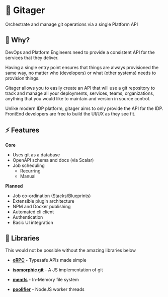 # 🤖 Gitager

Orchestrate and manage git operations via a single Platform API

## 🤔 Why?

DevOps and Platform Engineers need to provide a consistent API for the services that they deliver.

Having a single entry point ensures that things are always provisioned the same way, no matter who (developers) or what (other systems) needs to provision things.

Gitager allows you to easily create an API that will use a git repository to track and manage all your deployments, services, teams, organizations, anything that you would like to maintain and version in source control.

Unlike modern IDP platform, gitager aims to only provide the API for the IDP. FrontEnd developers are free to build the UI/UX as they see fit.

## ⚡ Features

**Core**

- Uses git as a database
- OpenAPI schema and docs (via Scalar)
- Job scheduling
  - Recurring
  - Manual

**Planned**

- Job co-ordination (Stacks/Blueprints)
- Extensible plugin architecture
- NPM and Docker publishing
- Automated cli client
- Authentication
- Basic UI integration

## 🎁 Libraries

This would not be possible without the amazing libraries below

- [**oRPC**](https://github.com/unnoq/orpc) - Typesafe APIs made simple

- [**isomorphic git**](https://github.com/isomorphic-git/isomorphic-git) - A JS implementation of git

- [**memfs**](https://github.com/streamich/memfs) - In-Memory file system

- [**poolifier**](https://github.com/poolifier/poolifier) - NodeJS worker threads
